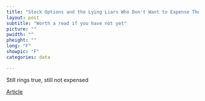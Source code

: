```yaml
---
title: "Stock Options and the Lying Liars Who Don't Want to Expense Them"
layout: post
subtitle: "Worth a read if you have not yet"
picture: ""
pwidth: ""
pheight: ""
long: "F"
showpic: "F"
categories: data

---
```


Still rings true, still  not expensed

<a href="https://www.aqr.com/Insights/Research/Journal-Article/Stock-Options-and-the-Lying-Liars-Who-Dont-Want-to-Expense-Them">Article</a>
